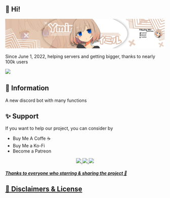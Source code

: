 ## 👋 Hi!

![Variant Long Website](https://github.com/OfficialYmirBot/.github/raw/main/profile/ymir_banner.png)

Since June 1, 2022, helping servers and getting bigger, thanks to nearly 100k users

<a/> <a href = "discord.com"><img src = "https://img.shields.io/badge/Discord-7289DA?style=for-the-badge&logo=discord&logoColor=white" target = "_blank"> <a/>

## 📜 Information
 A new discord bot with many functions

## ✨ Support
If you want to help our project, you can consider by

* Buy Me A Coffe ☕️
* Buy Me a Ko-Fi
* Become a Patreon

<p align="center">
 <a href = ""><img src = "https://img.shields.io/badge/Ko--fi-F16061?style=for-the-badge&logo=ko-fi&logoColor=white" target = "_blank">
 <a href = ""><img src = "https://img.shields.io/badge/Buy_Me_A_Coffee-FFDD00?style=for-the-badge&logo=buy-me-a-coffee&logoColor=black" target = "_blank"> 
 <a href = ""><img src = "https://img.shields.io/badge/Patreon-F96854?style=for-the-badge&logo=patreon&logoColor=white" target = "_blank">
</p>
  
##### Thanks to everyone who starring & sharing the project 💖

 ## 📌 Disclaimers & License
